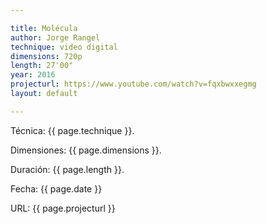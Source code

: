 ```yaml
---

title: Molécula
author: Jorge Rangel
technique: video digital
dimensions: 720p
length: 27'00"
year: 2016
projecturl: https://www.youtube.com/watch?v=fqxbwxxegmg
layout: default

---
```


Técnica: {{ page.technique }}.

Dimensiones: {{ page.dimensions }}.

Duración: {{ page.length }}.

Fecha: {{ page.date }}

URL: {{ page.projecturl }}